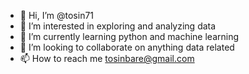 - 👋 Hi, I’m @tosin71
- 👀 I’m interested in exploring and analyzing data
- 🌱 I’m currently learning python and machine learning
- 💞️ I’m looking to collaborate on anything data related
- 📫 How to reach me tosinbare@gmail.com

<!---
tosin71/tosin71 is a ✨ special ✨ repository because its `README.md` (this file) appears on your GitHub profile.
You can click the Preview link to take a look at your changes.
--->
